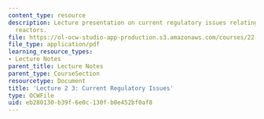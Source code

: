 ```yaml
---
content_type: resource
description: Lecture presentation on current regulatory issues relating to nuclear
  reactors.
file: https://ol-ocw-studio-app-production.s3.amazonaws.com/courses/22-091-nuclear-reactor-safety-spring-2008/eb280130b39f6e0c130fb0e452bf0af8_MIT22_091S08_lec24_1.pdf
file_type: application/pdf
learning_resource_types:
- Lecture Notes
parent_title: Lecture Notes
parent_type: CourseSection
resourcetype: Document
title: 'Lecture 2 3: Current Regulatory Issues'
type: OCWFile
uid: eb280130-b39f-6e0c-130f-b0e452bf0af8
---
```

